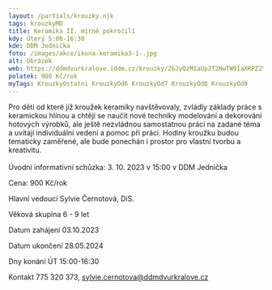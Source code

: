 ```yaml
---
layout: /partials/krouzky.njk
tags: krouzkyMD
title: Keramika II. mírně pokročilí
kdy: Úterý 5:00-16:30
kde: DDM Jednička
foto: /images/akce/ikona-keramika3-1-.jpg
alt: Obrázek
web: https://ddmdvurkralove.iddm.cz/krouzky/ZGJyQzM1aUpJT2NwTW9IaXRPZ2Y2bUwyYXl5QUtPZ3VYbnVpdWFZWnRGVT0=
polatek: 900 Kč/rok
myTags: KrouzkyOstatni KrouzkyOd6 KrouzkyOd7 KrouzkyOd8 KrouzkyOd9
---
```

Pro děti od které již kroužek keramiky navštěvovaly, zvládly základy práce s keramickou hlínou a chtějí se naučit nové techniky modelování a dekorování hotových výrobků, ale ještě nezvládnou samostatnou práci na zadané téma a uvítají individuální vedení a pomoc při práci. Hodiny kroužku budou tematicky zaměřené, ale bude ponechán i prostor pro vlastní tvorbu a kreativitu.\
\
Úvodní informativní schůzka: 3. 10. 2023 v 15:00 v DDM Jednička

Cena: 900 Kč/rok

Hlavní vedoucí Sylvie Černotová, DiS.

Věková skupina 6 - 9 let

Datum zahájení 03.10.2023

Datum ukončení 28.05.2024

Dny konání ÚT 15:00-16:30

Kontakt 775 320 373, sylvie.cernotova@ddmdvurkralove.cz